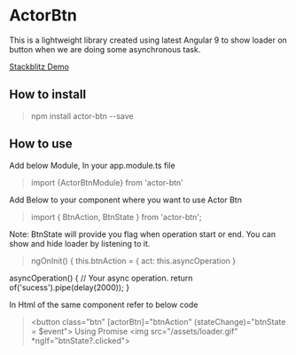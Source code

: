 # ActorBtn

This is a lightweight library created using latest Angular 9 to show loader on button when
we are doing some asynchronous task.

[Stackblitz Demo](https://stackblitz.com/edit/actor-btn)

## How to install

> npm install actor-btn --save 

## How to use

Add below Module, In your app.module.ts file

> import {ActorBtnModule} from 'actor-btn'

Add Below to your component where you want to use Actor Btn

> import { BtnAction, BtnState } from 'actor-btn';

Note: BtnState will provide you flag when operation start or end. You can show and hide loader by listening to it.

> ngOnInit() {
    this.btnAction = {
      act: this.asyncOperation
    }

asyncOperation() {
    // Your async operation.
    return of('sucess').pipe(delay(2000));
}

In Html of the same component refer to below code

> <button class="btn" [actorBtn]="btnAction" (stateChange)="btnState = $event">
    <span>
      Using Promise
      <img src="/assets/loader.gif" *ngIf="btnState?.clicked">
    </span>
  </button>




